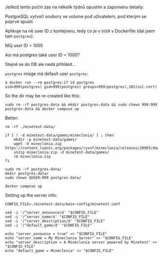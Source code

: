 
Jelikož tento počin zas na několik týdnů opustím a zapomenu detaily:

PostgreSQL vytvoří soubory ve volume pod uživatelem, pod kterým se poprvé spustí.

Aplikuje na ně user ID z kontejneru, tedy co je v `USER` v Dockerfile (dal jsem tam `postgres`).

Můj user ID = 1000

Asi má postgres také user ID = 1000?

Stejně se do DB ale nedá přihlásit...

`postgres` image má default user `postgres`:

```
$ docker run --rm postgres:17 id postgres
uid=999(postgres) gid=999(postgres) groups=999(postgres),101(ssl-cert)
```

So the dir may be re-created like this:

```
sudo rm -rf postgres-data && mkdir postgres-data && sudo chown 999:999 postgres-data && docker compose up
```

Better:
```
rm -rf ./minetest-data/

if [ ! -d minetest-data/games/mineclonia/ ] ; then
    mkdir -p minetest-data/games/
    wget -O mineclonia.zip https://content.luanti.org/packages/ryvnf/mineclonia/releases/28965/download/
    unzip mineclonia.zip -d minetest-data/games/
    rm mineclonia.zip
fi

sudo rm -rf postgres-data/
mkdir postgres-data/
sudo chown $USER:999 postgres-data/

docker compose up
```

Setting up the server info:

```
CONFIG_FILE=./minetest-data/main-config/minetest.conf

sed -i '/^server_announce/d' "$CONFIG_FILE"
sed -i '/^server_name/d' "$CONFIG_FILE"
sed -i '/^server_description/d' "$CONFIG_FILE"
sed -i '/^default_game/d' "$CONFIG_FILE"

echo "server_announce = true" >> "$CONFIG_FILE"
echo "server_name = My Mineclonia Server" >> "$CONFIG_FILE"
echo "server_description = A Mineclonia server powered by Minetest" >> "$CONFIG_FILE"
echo "default_game = Mineclonia" >> "$CONFIG_FILE"
```